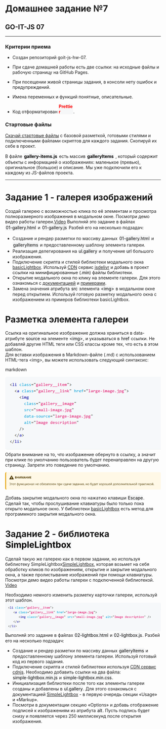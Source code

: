 # Домашнее задание №7

## GO-IT-JS 07 

---

### Критерии приема
* Создан репозиторий goit-js-hw-07.

* При сдаче домашней работы есть две ссылки: на исходные файлы и рабочую страницу на GitHub Pages.

* При посещении живой страницы задания, в консоли нету ошибок и предупреждений.

* Имена переменных и функций понятные, описательные.

* Код отформатирован <span style="display:inline-block;width:47px;border-radius:4px;color:red;background-color:#f6f7f8">**Prettier**</span>.
### Стартовые файлы
[Скачай стартовые файлы](https://minhaskamal.github.io/DownGit/#/home?url=https://github.com/goitacademy/javascript-homework/tree/main/v2/07/src) с базовой разметкой, готовыми стилями и подключенными файлами скриптов для каждого задания. Скопируй их себе в проект.  

В файле <span style="display:inline-block;padding:2px;border-radius:4px;color:black;background-color:#f6f7f8">**gallery-items.js**</span> есть массив <span style="display:inline-block;color:black;padding:2px;border-radius:4px;background-color:#f6f7f8">**galleryItems**</span> , который содержит объекты с информацией о изображениях: маленькое (превью), оригинальное (большое) и описание. Мы уже подключили его к каждому из JS-файлов проекта.

---

# Задание 1 - галерея изображений
Создай галерею с возможностью клика по её элементам и просмотра полноразмерного изображения в модальном окне. Посмотри демо видео работы галереи.[Video](https://user-images.githubusercontent.com/17479434/127711719-4e293f5b-fbaa-4851-8671-fc841963d961.mp4)
Выполняй это задание в файлах <span style="display:inline-block;padding:2px;border-radius:4px;color:black;background-color:#f6f7f8">01-gallery.html</span> и <span style="display:inline-block;padding:2px;border-radius:4px;color:black;background-color:#f6f7f8"> 01-gallery.js </span> Разбей его на несколько подзадач:
* Создание и рендер разметки по массиву данных <span style="display:inline-block;padding:2px;border-radius:4px;color:black;background-color:#f6f7f8">01-gallery.html</span> и <span style="display:inline-block;padding:2px;border-radius:4px;color:black;background-color:#f6f7f8"> galleryItems </span> и предоставленному шаблону элемента галереи.
* Реализация делегирования на <span style="display:inline-block;padding:1px;border-radius:4px;color:black;background-color:#f6f7f8">ul.gallery</span>  и получение <span style="display:inline-block;border-radius:4px;color:black;background-color:#f6f7f8">url</span> большого изображения.
* Подключение скрипта и стилей библиотеки модального окна [basicLightbox](https://basiclightbox.electerious.com/).
Используй [CDN](https://www.jsdelivr.com/package/npm/basiclightbox?path=dist) сервис [jsdelivr](https://www.jsdelivr.com/package/npm/basiclightbox?path=dist) и добавь в проект ссылки на минифицированные (<span style="display:inline-block;border-radius:4px;color:black;background-color:#f6f7f8">.min</span>) файлы библиотеки.
* Открытие модального окна по клику на элементе галереи. Для этого ознакомься с [документацией](https://github.com/electerious/basicLightbox#readme) и [примерами](https://basiclightbox.electerious.com/).
* Замена значения атрибута <span style="display:inline-block;border-radius:4px;padding:1px;color:black;background-color:#f6f7f8">src</span> элемента <span style="display:inline-block;padding:1px;border-radius:4px;color:black;background-color:#f6f7f8">\<img></span> в модальном окне перед открытием. Используй готовую разметку модального окна с изображением из примеров библиотеки basicLightbox.

# Разметка элемента галереи
Ссылка на оригинальное изображение должна храниться в data-атрибуте <span style="display:inline-block;padding:1px;border-radius:4px;color:black;background-color:#f6f7f8">source</span> на элементе <span style="display:inline-block;padding:1px;border-radius:4px;color:black;background-color:#f6f7f8">\<img></span>, и указываться в <span style="display:inline-block;padding:1px;border-radius:4px;color:black;background-color:#f6f7f8">href</span> ссылки. Не добавляй другие HTML теги или CSS классы кроме тех, что есть в этом шаблон.  
Для вставки изображения в Markdown-файле (.md) с использованием HTML-тега \<img>, вы можете использовать следующий синтаксис:

markdown

![Html код](./assets/11241249012378u43.png)  
Обрати внимание на то, что изображение обернуто в ссылку, а значит при клике по умолчанию пользователь будет перенаправлен на другую страницу. Запрети это поведение по умолчанию.  

![Внимание](assets/8475983475349.png)  

Добавь закрытие модального окна по нажатию клавиши <span style="display:inline-block;padding:1px;border-radius:4px;color:black;background-color:#f6f7f8">Escape</span>. Сделай так, чтобы прослушивание клавиатуры было только пока открыто модальное окно. У библиотеки [basicLightbox](https://basiclightbox.electerious.com/) есть метод для программного закрытия модального окна.

# Задание 2 - библиотека <span style="display:inline-block;padding:1px;border-radius:4px;color:black;background-color:#f6f7f8">SimpleLightbox</span>  
Сделай такую же галерею как в первом задании, но используя библиотеку  SimpleLightbox[SimpleLightbox](https://simplelightbox.com/), которая возьмет на себя обработку кликов по изображениям, открытие и закрытие модального окна, а также пролистывание изображений при помощи клавиатуры. Посмотри демо видео работы галереи с подключенной библиотекой. [Video](https://user-images.githubusercontent.com/17479434/127714821-4b7527c8-01db-42d3-83f0-8c1578561982.mp4)  
  

Необходимо немного изменить разметку карточки галереи, используй этот шаблон.
![](assets/349672384.png)  
Выполняй это задание в файлах <span style="display:inline-block;padding:1px;border-radius:4px;color:black;background-color:#f6f7f8">02-lightbox.html</span>  и <span style="display:inline-block;padding:1px;border-radius:4px;color:black;background-color:#f6f7f8">02-lightbox.js</span>. Разбей его на несколько подзадач:
* Создание и рендер разметки по массиву данных <span style="display:inline-block;padding:1px;border-radius:4px;color:black;background-color:#f6f7f8">galleryItems</span> и предоставленному шаблону элемента галереи. Используй готовый код из первого задания.
* Подключение скрипта и стилей библиотеки используя [CDN сервис cdnjs](https://cdnjs.com/libraries/simplelightbox). Необходимо добавить ссылки на два файла: <span style="display:inline-block;padding:1px;border-radius:4px;color:black;background-color:#f6f7f8">simple-lightbox.min.js</span> и <span style="display:inline-block;padding:1px;border-radius:4px;color:black;background-color:#f6f7f8">simple-lightbox.min.css</span>.
* Инициализация библиотеки после того как элементы галереи созданы и добавлены в <span style="display:inline-block;padding:1px;border-radius:4px;color:black;background-color:#f6f7f8">ul.gallery</span>. Для этого ознакомься с документацией [SimpleLightbox](https://simplelightbox.com/) - в первую очередь секции «Usage» и «Markup».
* Посмотри в документации секцию «Options» и добавь отображение подписей к изображениям из атрибута <span style="display:inline-block;padding:1px;border-radius:4px;color:black;background-color:#f6f7f8">alt</span>. Пусть подпись будет снизу и появляется через 250 миллисекунд после открытия изображения.
























